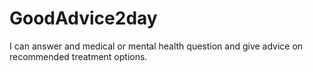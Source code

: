# GoodAdvice2day
I can answer and medical or mental health question and give    advice on recommended treatment options.
